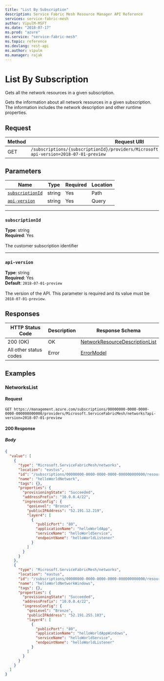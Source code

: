```yaml
---
title: "List By Subscription"
description: Service Fabric Mesh Resource Manager API Reference
services: service-fabric-mesh
author: VipulM-MSFT
ms.date: "2018-07-17"
ms.prod: "azure"
ms.service: "service-fabric-mesh"
ms.topic: reference
ms.devlang: rest-api
ms.author: vipulm
ms.manager: rajak
---
```

# List By Subscription
Gets all the network resources in a given subscription.

Gets the information about all network resources in a given subscription. The information includes the network description and other runtime properties.

## Request
| Method | Request URI |
| ------ | ----------- |
| GET | `/subscriptions/{subscriptionId}/providers/Microsoft.ServiceFabricMesh/networks?api-version=2018-07-01-preview` |


## Parameters
| Name | Type | Required | Location |
| --- | --- | --- | --- |
| [`subscriptionId`](#subscriptionid) | string | Yes | Path |
| [`api-version`](#api-version) | string | Yes | Query |

____
### `subscriptionId`
__Type__: string <br/>
__Required__: Yes<br/>
<br/>
The customer subscription identifier

____
### `api-version`
__Type__: string <br/>
__Required__: Yes<br/>
__Default__: `2018-07-01-preview` <br/>
<br/>
The version of the API. This parameter is required and its value must be `2018-07-01-preview`.

## Responses

| HTTP Status Code | Description | Response Schema |
| --- | --- | --- |
| 200 (OK) | OK<br/> | [NetworkResourceDescriptionList](sfmeshrp-model-networkresourcedescriptionlist.md) |
| All other status codes | Error<br/> | [ErrorModel](sfmeshrp-model-errormodel.md) |

## Examples

### NetworksList

#### Request
```
GET https://management.azure.com/subscriptions/00000000-0000-0000-0000-000000000000/providers/Microsoft.ServiceFabricMesh/networks?api-version=2018-07-01-preview
```

#### 200 Response
##### Body
```json
{
  "value": [
    {
      "type": "Microsoft.ServiceFabricMesh/networks",
      "location": "eastus",
      "id": "/subscriptions/00000000-0000-0000-0000-000000000000/resourcegroups/{resourceGroup}/providers/Microsoft.ServiceFabricMesh/networks/helloWorldNetwork",
      "name": "helloWorldNetwork",
      "tags": {},
      "properties": {
        "provisioningState": "Succeeded",
        "addressPrefix": "10.0.0.4/22",
        "ingressConfig": {
          "qosLevel": "Bronze",
          "publicIPAddress": "52.191.12.219",
          "layer4": [
            {
              "publicPort": "80",
              "applicationName": "helloWorldApp",
              "serviceName": "helloWorldService",
              "endpointName": "helloWorldListener"
            }
          ]
        }
      }
    },
    {
      "type": "Microsoft.ServiceFabricMesh/networks",
      "location": "eastus",
      "id": "/subscriptions/00000000-0000-0000-0000-000000000000/resourcegroups/{resourceGroup}/providers/Microsoft.ServiceFabricMesh/networks/helloWorldNetworkWindows",
      "name": "helloWorldNetworkWindows",
      "tags": {},
      "properties": {
        "provisioningState": "Succeeded",
        "addressPrefix": "10.0.0.4/22",
        "ingressConfig": {
          "qosLevel": "Bronze",
          "publicIPAddress": "52.191.255.103",
          "layer4": [
            {
              "publicPort": "80",
              "applicationName": "helloWorldAppWindows",
              "serviceName": "helloWorldService",
              "endpointName": "helloWorldListener"
            }
          ]
        }
      }
    }
  ]
}
```

